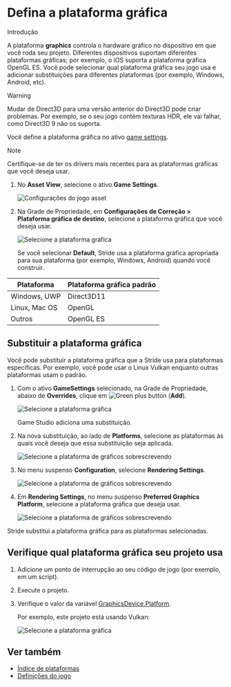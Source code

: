 # Defina a plataforma gráfica

<span class="badge text-bg-primary">Introdução</span>

A plataforma **graphics** controla o hardware gráfico no dispositivo em que você roda seu projeto. Diferentes dispositivos suportam diferentes plataformas gráficas; por exemplo, o iOS suporta a plataforma gráfica OpenGL ES. Você pode selecionar qual plataforma gráfica seu jogo usa e adicionar substituições para diferentes plataformas (por exemplo, Windows, Android, etc).

> [!Warning]
> Mudar de Direct3D para uma versão anterior do Direct3D pode criar problemas. Por exemplo, se o seu jogo contém texturas HDR, ele vai falhar, como Direct3D 9 não os suporta.

Você define a plataforma gráfica no ativo [game settings](../game-studio/game-settings.md).

> [!Note]
> Certifique-se de ter os drivers mais recentes para as plataformas gráficas que você deseja usar.

1. No **Asset View**, selecione o ativo **Game Settings**.

   ![ Configurações do jogo asset](media/games-settings-asset.png)

2. Na Grade de Propriedade, em **Configurações de Correção > Plataforma gráfica de destino**, selecione a plataforma gráfica que você deseja usar.

   ![ Selecione a plataforma gráfica](media/change-graphics-platform.png)

   Se você selecionar **Default**, Stride usa a plataforma gráfica apropriada para sua plataforma (por exemplo, Windows, Android) quando você construir.

| Plataforma | Plataforma gráfica padrão |
|---------------|-------------
| Windows, UWP | Direct3D11 |
| Linux, Mac OS | OpenGL |
| Outros | OpenGL ES |

## Substituir a plataforma gráfica

Você pode substituir a plataforma gráfica que a Stride usa para plataformas específicas. Por exemplo, você pode usar o Linux Vulkan enquanto outras plataformas usam o padrão.

1. Com o ativo **GameSettings** selecionado, na Grade de Propriedade, abaixo de **Overrides**, clique em ![Green plus button](~/manual/game-studio/media/green-plus-icon.png) (**Add**).

   ![ Selecione a plataforma gráfica](media/add-override.png)

   Game Studio adiciona uma substituição.

2. Na nova substituição, ao lado de **Platforms**, selecione as plataformas às quais você deseja que essa substituição seja aplicada.

   ![Selecione a plataforma de gráficos sobrescrevendo](media/select-override-platform.png)

3. No menu suspenso **Configuration**, selecione **Rendering Settings**.

   ![Selecione a plataforma de gráficos sobrescrevendo](media/select-override-configuration.png)

4. Em **Rendering Settings**, no menu suspenso **Preferred Graphics Platform**, selecione a plataforma gráfica que deseja usar.

   ![Selecione a plataforma de gráficos sobrescrevendo](media/select-override-graphics-platform.png)

Stride substitui a plataforma gráfica para as plataformas selecionadas.

## Verifique qual plataforma gráfica seu projeto usa

1. Adicione um ponto de interrupção ao seu código de jogo (por exemplo, em um script).

2. Execute o projeto.

3. Verifique o valor da variável [GraphicsDevice.Platform](xref:Stride.Graphics.GraphicsDevice.Platform).

   Por exemplo, este projeto está usando Vulkan:

   ![ Selecione a plataforma gráfica](media/check-platform-at-runtime.png)

## Ver também

* [Índice de plataformas](index.md)
* [Definições do jogo](../game-studio/game-settings.md)